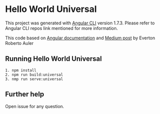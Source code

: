 # Hello World Universal

This project was generated with [Angular CLI](https://github.com/angular/angular-cli) version 1.7.3.
Please refer to Angular CLI repos link mentioned for more information.

This code based on [Angular documentation](https://angular.io/guide/universal) and [Medium post](https://medium.com/@evertonrobertoauler/angular-5-universal-with-transfer-state-using-angular-cli-19fe1e1d352c) by Everton Roberto Auler


## Running Hello World Universal

```
1. npm install
2. npm run build:universal
3. nmp run serve:universal 
```


## Further help

Open issue for any question.
